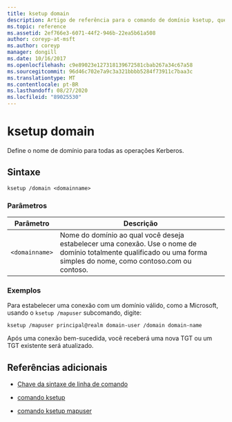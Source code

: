 ```yaml
---
title: ksetup domain
description: Artigo de referência para o comando de domínio ksetup, que define o nome de domínio para todas as operações Kerberos.
ms.topic: reference
ms.assetid: 2ef766e3-6071-44f2-946b-22ea5b61a508
author: coreyp-at-msft
ms.author: coreyp
manager: dongill
ms.date: 10/16/2017
ms.openlocfilehash: c9e89023e127318139672581cbab267a34c67a58
ms.sourcegitcommit: 96d46c702e7a9c3a321bbbb5284f73911c7baa3c
ms.translationtype: MT
ms.contentlocale: pt-BR
ms.lasthandoff: 08/27/2020
ms.locfileid: "89025530"
---
```

# <a name="ksetup-domain"></a>ksetup domain

Define o nome de domínio para todas as operações Kerberos.

## <a name="syntax"></a>Sintaxe

```
ksetup /domain <domainname>
```

### <a name="parameters"></a>Parâmetros

| Parâmetro | Descrição |
| --------- | ----------- |
| `<domainname>` | Nome do domínio ao qual você deseja estabelecer uma conexão. Use o nome de domínio totalmente qualificado ou uma forma simples do nome, como contoso.com ou contoso.|

### <a name="examples"></a>Exemplos

Para estabelecer uma conexão com um domínio válido, como a Microsoft, usando o `ksetup /mapuser` subcomando, digite:

```
ksetup /mapuser principal@realm domain-user /domain domain-name
```

Após uma conexão bem-sucedida, você receberá uma nova TGT ou um TGT existente será atualizado.

## <a name="additional-references"></a>Referências adicionais

- [Chave da sintaxe de linha de comando](command-line-syntax-key.md)

- [comando ksetup](ksetup.md)

- [comando ksetup mapuser](ksetup-mapuser.md)